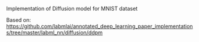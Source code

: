 Implementation of Diffusion model for MNIST dataset

Based on: https://github.com/labmlai/annotated_deep_learning_paper_implementations/tree/master/labml_nn/diffusion/ddpm